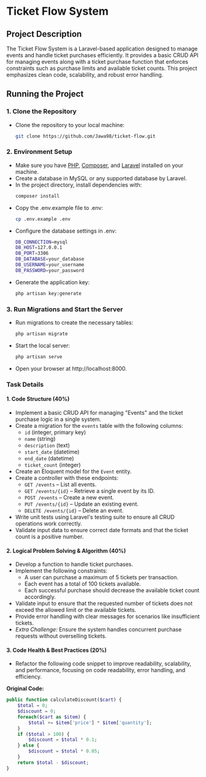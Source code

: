 # Ticket Flow System

## Project Description
The Ticket Flow System is a Laravel-based application designed to manage events and handle ticket purchases efficiently. It provides a basic CRUD API for managing events along with a ticket purchase function that enforces constraints such as purchase limits and available ticket counts. This project emphasizes clean code, scalability, and robust error handling.

## Running the Project

### 1. Clone the Repository
- Clone the repository to your local machine:
    ```bash
    git clone https://github.com/Jawa98/ticket-flow.git
### 2. Environment Setup

- Make sure you have [PHP](https://www.php.net/), [Composer](https://getcomposer.org/), and [Laravel](https://laravel.com/docs/8.x) installed on your machine.
- Create a database in MySQL or any supported database by Laravel.
- In the project directory, install dependencies with:
  ```bash
  composer install
- Copy the .env.example file to .env:
  ```bash
  cp .env.example .env
- Configure the database settings in .env:
    ```bash
    DB_CONNECTION=mysql
    DB_HOST=127.0.0.1
    DB_PORT=3306
    DB_DATABASE=your_database
    DB_USERNAME=your_username
    DB_PASSWORD=your_password
- Generate the application key:
  ```bash
  php artisan key:generate

### 3. Run Migrations and Start the Server
- Run migrations to create the necessary tables:
  ```bash
  php artisan migrate
- Start the local server:
  ```bash
  php artisan serve
- Open your browser at http://localhost:8000.

### Task Details
#### 1. Code Structure (40%)

- Implement a basic CRUD API for managing "Events" and the ticket purchase logic in a single system.
- Create a migration for the `events` table with the following columns:
  - `id` (integer, primary key)
  - `name` (string)
  - `description` (text)
  - `start_date` (datetime)
  - `end_date` (datetime)
  - `ticket_count` (integer)
- Create an Eloquent model for the `Event` entity.
- Create a controller with these endpoints:
  - `GET /events` – List all events.
  - `GET /events/{id}` – Retrieve a single event by its ID.
  - `POST /events` – Create a new event.
  - `PUT /events/{id}` – Update an existing event.
  - `DELETE /events/{id}` – Delete an event.
- Write unit tests using Laravel's testing suite to ensure all CRUD operations work correctly.
- Validate input data to ensure correct date formats and that the ticket count is a positive number.

#### 2. Logical Problem Solving & Algorithm (40%)
- Develop a function to handle ticket purchases.
- Implement the following constraints:
  - A user can purchase a maximum of 5 tickets per transaction.
  - Each event has a total of 100 tickets available.
  - Each successful purchase should decrease the available ticket count accordingly.
- Validate input to ensure that the requested number of tickets does not exceed the allowed limit or the available tickets.
- Provide error handling with clear messages for scenarios like insufficient tickets.
- *Extra Challenge:* Ensure the system handles concurrent purchase requests without overselling tickets.

#### 3. Code Health & Best Practices (20%)
- Refactor the following code snippet to improve readability, scalability, and performance, focusing on code readability, error handling, and efficiency.

**Original Code:**
```php
public function calculateDiscount($cart) {
    $total = 0;
    $discount = 0;
    foreach($cart as $item) {
        $total += $item['price'] * $item['quantity'];
    }
    if ($total > 100) {
        $discount = $total * 0.1;
    } else {
        $discount = $total * 0.05;
    }
    return $total - $discount;
}
